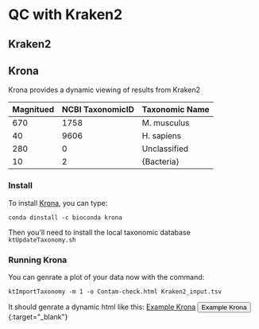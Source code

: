 # QC with Kraken2
## Kraken2

## Krona
Krona provides a dynamic viewing of results from Kraken2

| Magnitued | NCBI TaxonomicID | Taxonomic Name |
|-----------|------------------|----------------|
| 670       | 1758             | M. musculus    |
| 40        | 9606             | H. sapiens     |
| 280       | 0                | Unclassified   |
| 10        | 2                | {Bacteria}     |

### Install
To install [Krona](https://telatin.github.io/microbiome-bioinformatics/Kraken-to-Krona/), you can type:
```
conda dinstall -c bioconda krona
```
Then you'll need to install the local taxonomic database
```ktUpdateTaxonomy.sh```

### Running Krona
You can genrate a plot of your data now with the command:
```
ktImportTaxonomy -m 1 -o Contam-check.html Kraken2_input.tsv
```
It should genrate a dynamic html like this:
[Example Krona](../_images/example_krona.png)
[<button>Example Krona</button>](example_krona.html){:target="_blank"}


